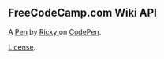 FreeCodeCamp.com Wiki API
-------------------------


A [Pen](http://codepen.io/rrios1877/pen/RGNyyw) by [Ricky ](http://codepen.io/rrios1877) on [CodePen](http://codepen.io/).

[License](http://codepen.io/rrios1877/pen/RGNyyw/license).